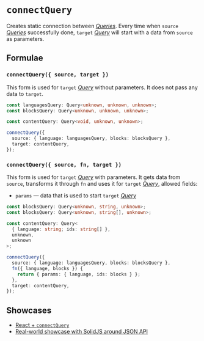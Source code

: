 # `connectQuery`

Creates static connection between [_Queries_](../primitives/query.md). Every time when `source` [_Queries_](../primitives/query.md) successfully done, `target` [_Query_](../primitives/query.md) will start with a data from `source` as parameters.

## Formulae

### `connectQuery({ source, target })`

This form is used for `target` [_Query_](../primitives/query.md) without parameters. It does not pass any data to `target`.

```ts
const languagesQuery: Query<unknown, unknown, unknown>;
const blocksQuery: Query<unknown, unknown, unknown>;

const contentQuery: Query<void, unknown, unknown>;

connectQuery({
  source: { language: languagesQuery, blocks: blocksQuery },
  target: contentQuery,
});
```

### `connectQuery({ source, fn, target })`

This form is used for `target` [_Query_](../primitives/query.md) with parameters. It gets data from `source`, transforms it through `fn` and uses it for `target` [_Query_](../primitives/query.md), allowed fields:

- `params` — data that is used to start `target` [_Query_](../primitives/query.md)

```ts
const blocksQuery: Query<unknown, string, unknown>;
const blocksQuery: Query<unknown, string[], unknown>;

const contentQuery: Query<
  { language: string; ids: string[] },
  unknown,
  unknown
>;

connectQuery({
  source: { language: languagesQuery, blocks: blocksQuery },
  fn({ language, blocks }) {
    return { params: { language, ids: blocks } };
  },
  target: contentQuery,
});
```

## Showcases

- [React + `connectQuery`](https://github.com/igorkamyshev/farfetched/tree/master/apps/showcase/react-connect-query/)
- [Real-world showcase with SolidJS around JSON API](https://github.com/igorkamyshev/farfetched/tree/master/apps/showcase/solid-real-world-rick-morty/)
